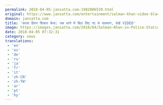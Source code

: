 ```yaml
---
permalink: 2018-04-05-jansatta.com-1982006539.html
original: https://www.jansatta.com/entertainment/salman-khan-video-blackbuck-case-1998-section-51-of-wildlife-act-sitting-in-police-station-talking-to-govt-employees/622131/
domain: jansatta.com
title: 'काला हिरण शिकार केस: जब थाने में बिठा लिए गए थे सलमान, देखें VIDEO'
image: https://images.jansatta.com/2018/04/Salman-Khan-in-Police-Station.jpg
date: 2018-04-05 07:32:31
category: news
translations: 
 - 'en'
 - 'es'
 - 'de'
 - 'ru'
 - 'ja'
 - 'fr'
 - 'it'
 - 'zh-CN'
 - 'zh-TW'
 - 'ar'
 - 'pt'
 - 'hy'
---
```



